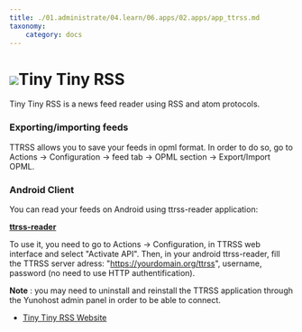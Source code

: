 ```yaml
---
title: ./01.administrate/04.learn/06.apps/02.apps/app_ttrss.md
taxonomy:
    category: docs
---
```

# <img src="/images/ttrss.png">Tiny Tiny RSS

Tiny Tiny RSS is a news feed reader using RSS and atom protocols.

### Exporting/importing feeds
TTRSS allows you to save your feeds in opml format.
In order to do so, go to Actions -> Configuration -> feed tab -> OPML section -> Export/Import OPML.

### Android Client

You can read your feeds on Android using ttrss-reader application:

**[ttrss-reader](https://f-droid.org/packages/org.ttrssreader/)**

To use it, you need to go to Actions -> Configuration, in TTRSS web interface and select "Activate API".
Then, in your android ttrss-reader, fill the TTRSS server adress: "https://yourdomain.org/ttrss", username, password (no need to use HTTP authentification).

**Note** : you may need to uninstall and reinstall the TTRSS application through the Yunohost admin panel in order to be able to connect.

* [Tiny Tiny RSS Website](https://git.tt-rss.org/git/tt-rss/wiki)
